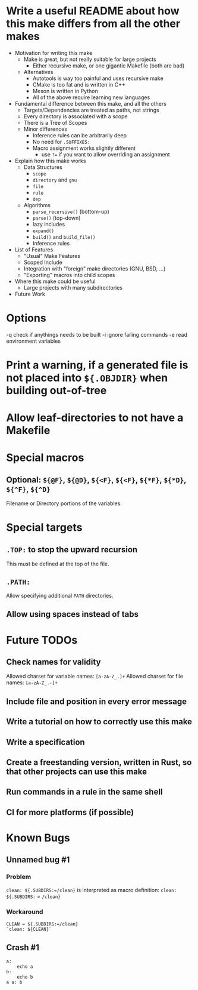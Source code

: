 # Write a useful README about how this make differs from all the other makes
- Motivation for writing this make
    - Make is great, but not really suitable for large projects
        - Either recursive make, or one gigantic Makefile (both are bad)
    - Alternatives
        - Autotools is way too painful and uses recursive make
        - CMake is too fat and is written in C++
        - Meson is written in Python
        - All of the above require learning new languages
- Fundamental difference between this make, and all the others
    - Targets/Dependencies are treated as paths, not strings
    - Every directory is associated with a scope
    - There is a Tree of Scopes
    - Minor differences
        - Inference rules can be arbitrarily deep
        - No need for `.SUFFIXES:`
        - Macro assignment works slightly different
            - use `?=` if you want to allow overriding an assignment
- Explain how this make works
    - Data Structures
        - `scope`
        - `directory` and `gnu`
        - `file`
        - `rule`
        - `dep`
    - Algorithms
        - `parse_recursive()` (bottom-up)
        - `parse()` (top-down)
        - lazy includes
        - `expand()`
        - `build()` and `build_file()`
        - Inference rules
- List of Features
    - "Usual" Make Features
    - Scoped Include
    - Integration with "foreign" make directories (GNU, BSD, ...)
    - "Exporting" macros into child scopes
- Where this make could be useful
    - Large projects with many subdirectories
- Future Work


# Options
-q	        check if anythings needs to be built
-i          ignore failing commands
-e          read environment variables

# Print a warning, if a generated file is not placed into `${.OBJDIR}` when building out-of-tree

# Allow leaf-directories to not have a Makefile

# Special macros
## Optional: `${@F}`, `${@D}`, `${<F}`, `${<F}`, `${*F}`, `${*D}`, `${^F}`, `${^D}`
Filename or Directory portions of the variables.

# Special targets
## `.TOP:` to stop the upward recursion
This must be defined at the top of the file.

## `.PATH:`
Allow specifying additional `PATH` directories.

## Allow using spaces instead of tabs

# Future TODOs
## Check names for validity
Allowed charset for variable names: `[a-zA-Z_.]+`
Allowed charset for file names: `[a-zA-Z_.-]+`
## Include file and position in every error message
## Write a tutorial on how to correctly use this make
## Write a specification
## Create a freestanding version, written in Rust, so that other projects can use this make
## Run commands in a rule in the same shell
## CI for more platforms (if possible)

# Known Bugs
## Unnamed bug #1
### Problem
`clean: ${.SUBDIRS:=/clean}`
is interpreted as macro definition:
`clean: ${.SUBDIRS:` = `/clean}`
### Workaround
```make
CLEAN = ${.SUBDIRS:=/clean}
`clean: ${CLEAN}`
```
## Crash #1
```make
a:
    echo a
b:
    echo b
a a: b
```
